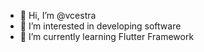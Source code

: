 - 👋 Hi, I’m @vcestra
- 👀 I’m interested in developing software
- 🌱 I’m currently learning Flutter Framework

<!---
vcestra/vcestra is a ✨ special ✨ repository because its `README.md` (this file) appears on your GitHub profile.
You can click the Preview link to take a look at your changes.
--->
